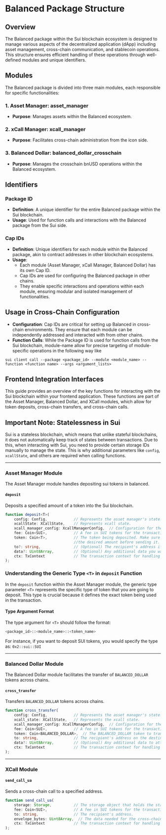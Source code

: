 # Balanced Package Structure

## Overview

The Balanced package within the Sui blockchain ecosystem is designed to manage various aspects of the decentralized application (dApp) including asset management, cross-chain communication, and stablecoin operations. This structure ensures efficient handling of these operations through well-defined modules and unique identifiers.

## Modules

The Balanced package is divided into three main modules, each responsible for specific functionalities:

### 1. Asset Manager: asset_manager
- **Purpose**: Manages assets within the Balanced ecosystem.
  
### 2. xCall Manager: xcall_manager
- **Purpose**: Facilitates cross-chain administration from the icon side.

### 3. Balanced Dollar: balanced_dollar_crosschain
- **Purpose**: Manages the crosschain bnUSD operations within the Balanced ecosystem.

## Identifiers

### Package ID
- **Definition**: A unique identifier for the entire Balanced package within the Sui blockchain.
- **Usage**: Used for function calls and interactions with the Balanced package from the Sui side.

### Cap IDs
- **Definition**: Unique identifiers for each module within the Balanced package, akin to contract addresses in other blockchain ecosystems.
- **Usage**:
  - Each module (Asset Manager, xCall Manager, Balanced Dollar) has its own Cap ID.
  - Cap IDs are used for configuring the Balanced package in other chains.
  - They enable specific interactions and operations within each module, ensuring modular and isolated management of functionalities.

## Usage in Cross-Chain Configuration

- **Configuration**: Cap IDs are critical for setting up Balanced in cross-chain environments. They ensure that each module can be independently addressed and interacted with from other chains.
- **Function Calls**: While the Package ID is used for function calls from the Sui blockchain, module-name allow for precise targeting of module-specific operations in the following way like

```shell
sui client call --package <package_id> --module <module_name> --function <function name> --args <argument_lists> 
```

## Frontend Integration Interfaces

This guide provides an overview of the key functions for interacting with the Sui blockchain within your frontend application. These functions are part of the Asset Manager, Balanced Dollar, and XCall modules, which allow for token deposits, cross-chain transfers, and cross-chain calls.

## Important Note: Statelessness in Sui

Sui is a stateless blockchain, which means that unlike stateful blockchains, it does not automatically keep track of states between transactions. Due to this, when interacting with Sui, you need to provide certain storage IDs manually to manage the state. This is why additional parameters like `config`, `xcallState`, and others are required when calling functions.

---

### Asset Manager Module

The Asset Manager module handles depositing sui tokens in balanced.

#### `deposit`

Deposits a specified amount of a token into the Sui blockchain.

```typescript
function deposit<T>(
    config: Config,            // Represents the asset manager's state.
    xcallState: XCallState,    // Represents xcall state.
    xcall_manager_config: XcallManagerConfig,  // Configuration for the xcall manager.
    fee: Coin<SUI>,            // A fee in SUI tokens for the transaction.
    token: Coin<T>,            // The token being deposited. Make sure to split the token into      
                               //the desired amount before sending it.
    to?: string,               // (Optional) The recipient's address if needed.
    data?: Uint8Array,         // (Optional) Any additional data you want to attach to the deposit.
    ctx: TxContext             // The transaction context for handling the transaction.
);
```

### Understanding the Generic Type `<T>` in `deposit` Function

In the `deposit` function within the Asset Manager module, the generic type parameter `<T>` represents the specific type of token that you are going to deposit. This type is crucial because it defines the exact token being used in the transaction.

#### Type Argument Format

The type argument for `<T>` should follow the format:

```bash
<package_id>::<module_name>::<token_name>
```

For instance, if you want to deposit SUI tokens, you would specify the type as:
`0x2::sui::SUI`

---

### Balanced Dollar Module

The Balanced Dollar module facilitates the transfer of `BALANCED_DOLLAR` tokens across chains.

#### `cross_transfer`

Transfers `BALANCED_DOLLAR` tokens across chains.

```typescript
function cross_transfer(
    config: Config,            // Represents the asset manager's state.
    xcall_state: XCallState,   // Represents the xcall state.
    xcall_manager_config: XcallManagerConfig,  // Configuration for the xcall manager.
    fee: Coin<SUI>,            // A fee in SUI tokens for the transaction.
    token: Coin<BALANCED_DOLLAR>,  // The BALANCED_DOLLAR token to transfer. The token object will be destroyed, so split it to the needed amount.
    to: string,                // The recipient's address on the destination chain.
    data?: Uint8Array,         // (Optional) Any additional data to attach to the transfer.
    ctx: TxContext             // The transaction context for handling the transaction.
);
```

---

### XCall Module

#### `send_call_ua`

Sends a cross-chain call to a specified address.

```typescript
function send_call_ua(
    storage: Storage,          // The storage object that holds the state of the xcall.
    fee: Coin<SUI>,            // A fee in SUI tokens for the transaction.
    to: string,                // The recipient's address.
    envelope_bytes: Uint8Array,  // The data needed for the cross-chain call.
    ctx: TxContext             // The transaction context for handling the transaction.
);
```